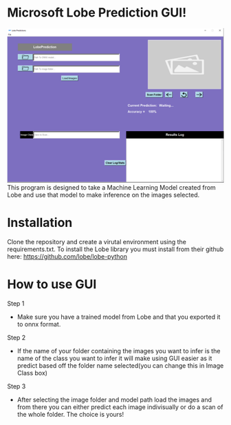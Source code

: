# Microsoft Lobe Prediction GUI!
![](preview.PNG)
This program is designed to take a Machine Learning Model created from Lobe and use that
model to make inference on the images selected.

# Installation
Clone the repository and create a virutal environment using the requirements.txt. To install the Lobe library you must install from their github here: https://github.com/lobe/lobe-python

# How to use GUI

Step 1
* Make sure you have a trained model from Lobe and that you exported it to onnx format.

Step 2
* If the name of your folder containing the images you want to infer is the name of the class you want to infer
it will make using GUI easier as it predict based off the folder name selected(you can change this in Image Class box)

Step 3
* After selecting the image folder and model path load the images and from there you can either predict each image indivisually or do a scan of the whole folder. The choice is yours!
